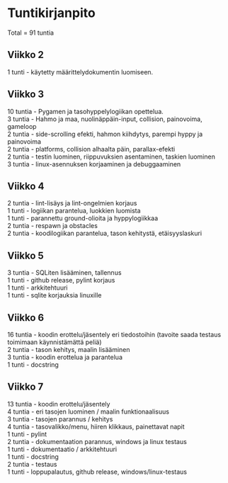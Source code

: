 # Tuntikirjanpito  
Total = 91 tuntia  

## Viikko 2  

1 tunti		- käytetty määrittelydokumentin luomiseen.  

## Viikko 3  

10 tuntia 	- Pygamen ja tasohyppelylogiikan opettelua.  
3 tuntia	- Hahmo ja maa, nuolinäppäin-input, collision, painovoima, gameloop  
2 tuntia	- side-scrolling efekti, hahmon kiihdytys, parempi hyppy ja painovoima  
2 tuntia	- platforms, collision alhaalta päin, parallax-efekti  
2 tuntia 	- testin luominen, riippuvuksien asentaminen, taskien luominen  
3 tuntia 	- linux-asennuksen korjaaminen ja debuggaaminen  

## Viikko 4  

2 tuntia    - lint-lisäys ja lint-ongelmien korjaus  
1 tunti     - logiikan parantelua, luokkien luomista  
1 tunti     - parannettu ground-olioita ja hyppylogiikkaa  
2 tuntia    - respawn ja obstacles  
2 tuntia    - koodilogiikan parantelua, tason kehitystä, etäisyyslaskuri  
 
## Viikko 5  

3 tuntia    - SQLiten lisääminen, tallennus  
1 tunti     - github release, pylint korjaus  
1 tunti     - arkkitehtuuri  
1 tunti     - sqlite korjauksia linuxille  

## Viikko 6  

16 tuntia   - koodin erottelu/jäsentely eri tiedostoihin (tavoite saada testaus toimimaan käynnistämättä peliä)  
2 tuntia    - tason kehitys, maalin lisääminen  
3 tuntia    - koodin erottelua ja parantelua  
1 tunti     - docstring  

## Viikko 7  
13 tuntia   - koodin erottelu/jäsentely  
4 tuntia    - eri tasojen luominen / maalin funktionaalisuus    
3 tuntia    - tasojen parannus / kehitys  
4 tuntia    - tasovalikko/menu, hiiren klikkaus, painettavat napit  
1 tunti     - pylint  
2 tuntia    - dokumentaation parannus, windows ja linux testaus  
1 tunti     - dokumentaatio / arkkitehtuuri  
1 tunti     - docstring  
2 tuntia    - testaus  
1 tunti     - loppupalautus, github release, windows/linux-testaus    
